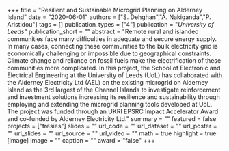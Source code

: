 +++
title = "Resilient and Sustainable Microgrid Planning on Alderney Island"
date = "2020-06-01"
authors = ["S. Dehghan","A. Nakiganda","P. Aristidou"]
tags = []
publication_types = ["4"]
publication = "_University of Leeds_"
publication_short = ""
abstract = "Remote rural and islanded communities face many difficulties in adequate and secure energy supply. In many cases, connecting these communities to the bulk electricity grid is economically challenging or impossible due to geographical constraints. Climate change and reliance on fossil fuels make the electrification of these communities more complicated. In this project, the School of Electronic and Electrical Engineering at the University of Leeds (UoL) has collaborated with the Alderney Electricity Ltd (AEL) on the existing microgrid on Alderney Island as the 3rd largest of the Channel Islands to investigate reinforcement and investment solutions increasing its resilience and sustainability through employing and extending the microgrid planning tools developed at UoL. The project was funded through an UKRI EPSRC Impact Accelerator Award and co-funded by Alderney Electricity Ltd."
summary = ""
featured = false
projects = ["tresies"]
slides = ""
url_code = ""
url_dataset = ""
url_poster = ""
url_slides = ""
url_source = ""
url_video = ""
math = true
highlight = true
[image]
image = ""
caption = ""
award = "false"
+++
